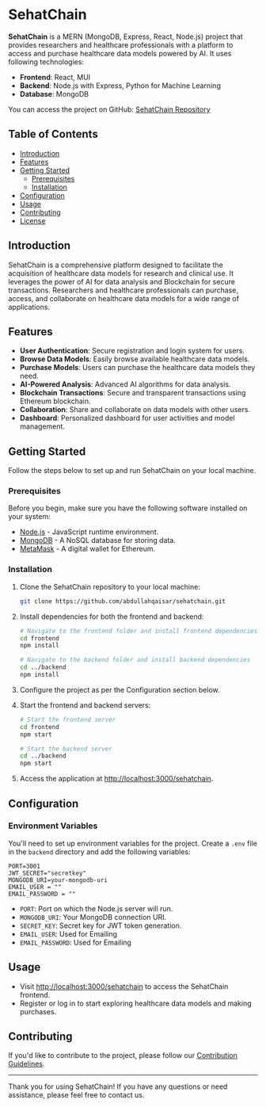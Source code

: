 # SehatChain

**SehatChain** is a MERN (MongoDB, Express, React, Node.js) project that provides researchers and healthcare professionals with a platform to access and purchase healthcare data models powered by AI. It uses following technologies: 

- **Frontend**: React, MUI
- **Backend**: Node.js with Express, Python for Machine Learning
- **Database**: MongoDB

You can access the project on GitHub: [SehatChain Repository](https://github.com/abdullahqaisar/sehatchain)

## Table of Contents

- [Introduction](#introduction)
- [Features](#features)
- [Getting Started](#getting-started)
  - [Prerequisites](#prerequisites)
  - [Installation](#installation)
- [Configuration](#configuration)
- [Usage](#usage)
- [Contributing](#contributing)
- [License](#license)

## Introduction

SehatChain is a comprehensive platform designed to facilitate the acquisition of healthcare data models for research and clinical use. It leverages the power of AI for data analysis and Blockchain for secure transactions. Researchers and healthcare professionals can purchase, access, and collaborate on healthcare data models for a wide range of applications.

## Features

- **User Authentication**: Secure registration and login system for users.
- **Browse Data Models**: Easily browse available healthcare data models.
- **Purchase Models**: Users can purchase the healthcare data models they need.
- **AI-Powered Analysis**: Advanced AI algorithms for data analysis.
- **Blockchain Transactions**: Secure and transparent transactions using Ethereum blockchain.
- **Collaboration**: Share and collaborate on data models with other users.
- **Dashboard**: Personalized dashboard for user activities and model management.

## Getting Started

Follow the steps below to set up and run SehatChain on your local machine.

### Prerequisites

Before you begin, make sure you have the following software installed on your system:

- [Node.js](https://nodejs.org/) - JavaScript runtime environment.
- [MongoDB](https://www.mongodb.com/) - A NoSQL database for storing data.
- [MetaMask](https://metamask.io/) - A digital wallet for Ethereum.

### Installation

1. Clone the SehatChain repository to your local machine:

   ```bash
   git clone https://github.com/abdullahqaisar/sehatchain.git
   ```

2. Install dependencies for both the frontend and backend:

   ```bash
   # Navigate to the frontend folder and install frontend dependencies
   cd frontend
   npm install

   # Navigate to the backend folder and install backend dependencies
   cd ../backend
   npm install
   ```

3. Configure the project as per the Configuration section below.

4. Start the frontend and backend servers:

   ```bash
   # Start the frontend server
   cd frontend
   npm start

   # Start the backend server
   cd ../backend
   npm start
   ```

5. Access the application at [http://localhost:3000/sehatchain](http://localhost:3000/sehatchain).

## Configuration

### Environment Variables

You'll need to set up environment variables for the project. Create a `.env` file in the `backend` directory and add the following variables:

```env
PORT=3001
JWT_SECRET="secretkey"
MONGODB_URI=your-mongodb-uri
EMAIL_USER = ""
EMAIL_PASSWORD = ""
```

- `PORT`: Port on which the Node.js server will run.
- `MONGODB_URI`: Your MongoDB connection URI.
- `SECRET_KEY`: Secret key for JWT token generation.
- `EMAIL_USER`: Used for Emailing
- `EMAIL_PASSWORD`: Used for Emailing
## Usage

- Visit [http://localhost:3000/sehatchain](http://localhost:3000/sehatchain) to access the SehatChain frontend.
- Register or log in to start exploring healthcare data models and making purchases.

## Contributing

If you'd like to contribute to the project, please follow our [Contribution Guidelines](CONTRIBUTING.md).

---

Thank you for using SehatChain! If you have any questions or need assistance, please feel free to contact us.
